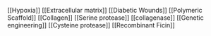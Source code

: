 [[Hypoxia]]
[[Extracellular matrix]]
[[Diabetic Wounds]]
[[Polymeric Scaffold]]
[[Collagen]]
[[Serine protease]]
[[collagenase]]
[[Genetic engineering]]
[[Cysteine protease]]
[[Recombinant Ficin]]
